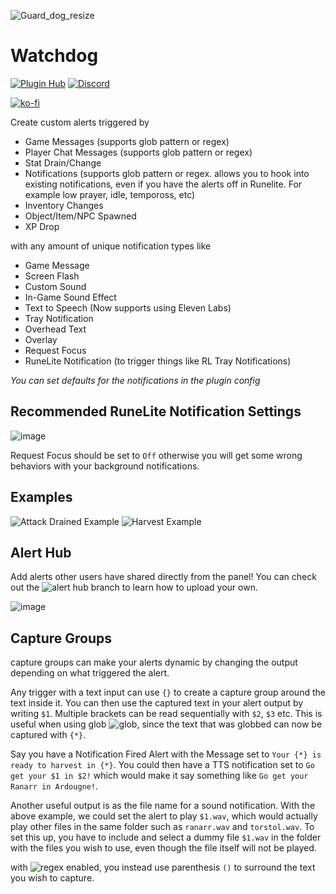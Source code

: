 ![Guard_dog_resize](https://user-images.githubusercontent.com/1350444/149637084-270521ab-2d96-4c54-a7b4-71357fb6b291.png)

# Watchdog
[![Plugin Hub](https://img.shields.io/endpoint?url=https://i.pluginhub.info/shields/installs/plugin/watchdog)](https://runelite.net/plugin-hub/show/watchdog)
[![Discord](https://img.shields.io/discord/1064234152314015875?color=%235865F2&label=Watchdog&logo=discord&logoColor=white&style=flat)](https://discord.gg/n8mxYAHJR9)

[![ko-fi](https://ko-fi.com/img/githubbutton_sm.svg)](https://ko-fi.com/T6T0JH18I)

Create custom alerts triggered by
- Game Messages (supports glob pattern or regex)
- Player Chat Messages (supports glob pattern or regex)
- Stat Drain/Change
- Notifications (supports glob pattern or regex. allows you to hook into existing notifications, even if you have the alerts off in Runelite. For example low prayer, idle, tempoross, etc) 
- Inventory Changes
- Object/Item/NPC Spawned
- XP Drop

with any amount of unique notification types like
- Game Message
- Screen Flash
- Custom Sound
- In-Game Sound Effect
- Text to Speech (Now supports using Eleven Labs)
- Tray Notification
- Overhead Text
- Overlay
- Request Focus
- RuneLite Notification (to trigger things like RL Tray Notifications)

_You can set defaults for the notifications in the plugin config_

## Recommended RuneLite Notification Settings
![image](https://github.com/adamk33n3r/runelite-watchdog/assets/1350444/18eb10dd-9ddb-4248-9d5f-ddc335acc103)

Request Focus should be set to `Off` otherwise you will get some wrong behaviors with your background notifications.

## Examples
![Attack Drained Example](https://user-images.githubusercontent.com/1350444/221425644-0211c4d7-2838-4e63-986a-8ab313052ad5.png)
![Harvest Example](https://user-images.githubusercontent.com/1350444/221425625-4e246cb6-eff0-4f8f-855f-80fd7b36bc9d.png)

## Alert Hub
Add alerts other users have shared directly from the panel! You can check out the ![alert hub branch](https://github.com/adamk33n3r/runelite-watchdog/tree/alert-hub) to learn how to upload your own.

![image](https://github.com/adamk33n3r/runelite-watchdog/assets/1350444/08ecf612-11ba-4bd1-b2c3-d624e40ca9a1)


## Capture Groups
capture groups can make your alerts dynamic by changing the output depending on what triggered the alert.

Any trigger with a text input can use `{}` to create a capture group around the text inside it. You can then use the
captured text in your alert output by writing `$1`. Multiple brackets can be read sequentially with `$2`, `$3` etc.
This is useful when using glob ![glob](https://en.wikipedia.org/wiki/Glob_(programming)), since the text that was
globbed can now be captured with `{*}`. 

Say you have a Notification Fired Alert with the Message set to `Your {*} is ready to harvest in {*}`. 
You could then have a TTS notification set to `Go get your $1 in $2!` which would make it say something like
`Go get your Ranarr in Ardougne!`.

Another useful output is as the file name for a sound notification. With the above example, we could set the alert
to play `$1.wav`, which would actually play other files in the same folder such as `ranarr.wav` and `torstol.wav`.
To set this up, you have to include and select a dummy file `$1.wav` in the folder with the files you wish to use,
even though the file itself will not be played.

with ![regex](https://en.wikipedia.org/wiki/Regular_expression) enabled, you instead use parenthesis `()` to surround the text you wish to capture.


